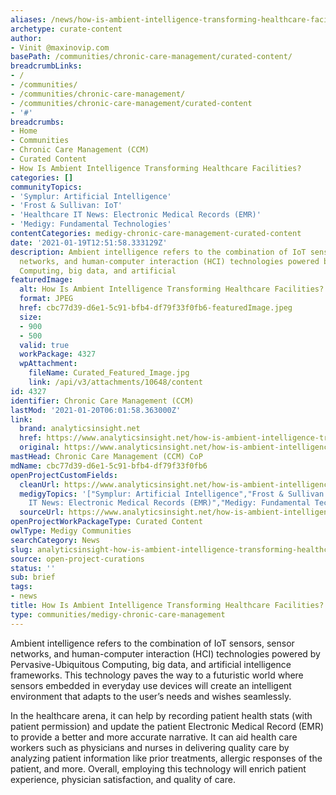```yaml
---
aliases: /news/how-is-ambient-intelligence-transforming-healthcare-facilities
archetype: curate-content
author:
- Vinit @maxinovip.com
basePath: /communities/chronic-care-management/curated-content/
breadcrumbLinks:
- /
- /communities/
- /communities/chronic-care-management/
- /communities/chronic-care-management/curated-content
- '#'
breadcrumbs:
- Home
- Communities
- Chronic Care Management (CCM)
- Curated Content
- How Is Ambient Intelligence Transforming Healthcare Facilities?
categories: []
communityTopics:
- 'Symplur: Artificial Intelligence'
- 'Frost & Sullivan: IoT'
- 'Healthcare IT News: Electronic Medical Records (EMR)'
- 'Medigy: Fundamental Technologies'
contentCategories: medigy-chronic-care-management-curated-content
date: '2021-01-19T12:51:58.333129Z'
description: Ambient intelligence refers to the combination of IoT sensors, sensor
  networks, and human-computer interaction (HCI) technologies powered by Pervasive-Ubiquitous
  Computing, big data, and artificial
featuredImage:
  alt: How Is Ambient Intelligence Transforming Healthcare Facilities?
  format: JPEG
  href: cbc77d39-d6e1-5c91-bfb4-df79f33f0fb6-featuredImage.jpeg
  size:
  - 900
  - 500
  valid: true
  workPackage: 4327
  wpAttachment:
    fileName: Curated_Featured_Image.jpg
    link: /api/v3/attachments/10648/content
id: 4327
identifier: Chronic Care Management (CCM)
lastMod: '2021-01-20T06:01:58.363000Z'
link:
  brand: analyticsinsight.net
  href: https://www.analyticsinsight.net/how-is-ambient-intelligence-transforming-healthcare-facilities/
  original: https://www.analyticsinsight.net/how-is-ambient-intelligence-transforming-healthcare-facilities/
mastHead: Chronic Care Management (CCM) CoP
mdName: cbc77d39-d6e1-5c91-bfb4-df79f33f0fb6
openProjectCustomFields:
  cleanUrl: https://www.analyticsinsight.net/how-is-ambient-intelligence-transforming-healthcare-facilities/
  medigyTopics: '["Symplur: Artificial Intelligence","Frost & Sullivan: IoT","Healthcare
    IT News: Electronic Medical Records (EMR)","Medigy: Fundamental Technologies"]'
  sourceUrl: https://www.analyticsinsight.net/how-is-ambient-intelligence-transforming-healthcare-facilities/
openProjectWorkPackageType: Curated Content
owlType: Medigy Communities
searchCategory: News
slug: analyticsinsight-how-is-ambient-intelligence-transforming-healthcare-facilities
source: open-project-curations
status: ''
sub: brief
tags:
- news
title: How Is Ambient Intelligence Transforming Healthcare Facilities?
type: communities/medigy-chronic-care-management
---
```


<p>Ambient intelligence refers to the combination of IoT sensors, sensor networks, and human-computer interaction (HCI) technologies powered by Pervasive-Ubiquitous Computing, big data, and artificial intelligence frameworks. This technology paves the way to a futuristic world where sensors embedded in everyday use devices will create an intelligent environment that adapts to the user’s needs and wishes seamlessly.</p><p>In the healthcare arena, it can help by recording patient health stats (with patient permission) and update the patient Electronic Medical Record (EMR) to provide a better and more accurate narrative. It can aid health care workers such as physicians and nurses in delivering quality care by analyzing patient information like prior treatments, allergic responses of the patient, and more. Overall, employing this technology will enrich patient experience, physician satisfaction, and quality of care.</p>